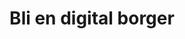 ---
title: Bli en digital borger
ingress: Opprett din personlige, digitale identitet og ta i bruk digitale tjenester fra det offentlige.

banner:
    image:
        src: /illustrations/illustration-03.png
        alt: Illustrasjon av sittende figur med telefon i hånden
---